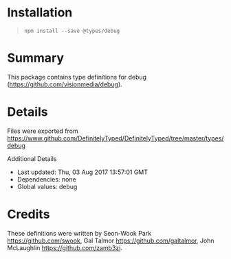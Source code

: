 # Installation
> `npm install --save @types/debug`

# Summary
This package contains type definitions for debug (https://github.com/visionmedia/debug).

# Details
Files were exported from https://www.github.com/DefinitelyTyped/DefinitelyTyped/tree/master/types/debug

Additional Details
 * Last updated: Thu, 03 Aug 2017 13:57:01 GMT
 * Dependencies: none
 * Global values: debug

# Credits
These definitions were written by Seon-Wook Park <https://github.com/swook>, Gal Talmor <https://github.com/galtalmor>, John McLaughlin <https://github.com/zamb3zi>.

